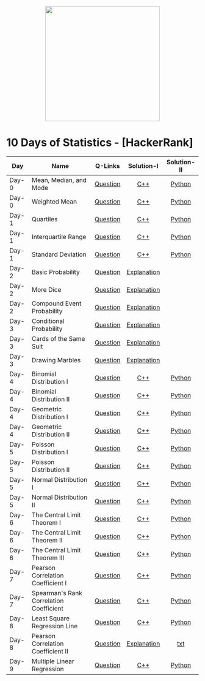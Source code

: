 


<p align="center">
	<img height="300" src="https://i.imgur.com/PoapdKu.png" />
</p>

# 10 Days of Statistics - [HackerRank]


| Day   |    Name                       				|    Q-Links   	|   Solution-I	|	Solution-II |
|-------|------------------------------					|:--------:	    |:-------:	    |:-------------:|
| Day-0 |  Mean, Median, and Mode						| [Question](https://www.hackerrank.com/challenges/s10-basic-statistics) 	|  [C++](https://github.com/j471n/Hacker-Rank/blob/master/10%20Days%20of%20Statistics/Day-0/C%2B%2B/01_Mean%2C%20Median%2C%20and%20Mode.cpp) 		| [Python](https://github.com/j471n/Hacker-Rank/blob/master/10%20Days%20of%20Statistics/Day-0/Python/01_Mean%2C%20Median%2C%20and%20Mode.py)	|
| Day-0 |  Weighted Mean								| [Question](https://www.hackerrank.com/challenges/s10-weighted-mean) 	|  [C++](https://github.com/j471n/Hacker-Rank/blob/master/10%20Days%20of%20Statistics/Day-0/C%2B%2B/02_Weighted%20Mean.cpp) 		| [Python](https://github.com/j471n/Hacker-Rank/blob/master/10%20Days%20of%20Statistics/Day-0/Python/02_Weighted%20Mean.py)	|
| Day-1 |  Quartiles									| [Question](https://www.hackerrank.com/challenges/s10-quartiles) 	|  [C++](https://github.com/j471n/Hacker-Rank/blob/master/10%20Days%20of%20Statistics/Day-1/C%2B%2B/01_Quartiles.cpp) 		| [Python](https://github.com/j471n/Hacker-Rank/blob/master/10%20Days%20of%20Statistics/Day-1/Python/01_Quartiles.py)	|
| Day-1 |  Interquartile Range							| [Question](https://www.hackerrank.com/challenges/s10-interquartile-range) 	|  [C++](https://github.com/j471n/Hacker-Rank/blob/master/10%20Days%20of%20Statistics/Day-1/C%2B%2B/02_Interquartile%20Range.cpp) 		| [Python](https://github.com/j471n/Hacker-Rank/blob/master/10%20Days%20of%20Statistics/Day-1/Python/02_Interquartile%20Range.py)	|
| Day-1 |  Standard Deviation							| [Question](https://www.hackerrank.com/challenges/s10-standard-deviation) 	|  [C++](https://github.com/j471n/Hacker-Rank/blob/master/10%20Days%20of%20Statistics/Day-1/C%2B%2B/03_Standard%20Deviation.cpp) 		| [Python](https://github.com/j471n/Hacker-Rank/blob/master/10%20Days%20of%20Statistics/Day-1/Python/03_Standard%20Deviation.py)	|
| Day-2 |  Basic Probability							| [Question](https://www.hackerrank.com/challenges/s10-mcq-1) 	| [Explanation](https://github.com/j471n/Hacker-Rank/blob/master/10%20Days%20of%20Statistics/Day-2/01_Basic%20Probability.txt) |
| Day-2 |  More Dice									| [Question](https://www.hackerrank.com/challenges/s10-mcq-2) 	| [Explanation](https://github.com/j471n/Hacker-Rank/blob/master/10%20Days%20of%20Statistics/Day-2/02_More%20Dice.txt) |
| Day-2 |  Compound Event Probability					| [Question](https://www.hackerrank.com/challenges/s10-mcq-3) 	| [Explanation](https://github.com/j471n/Hacker-Rank/blob/master/10%20Days%20of%20Statistics/Day-2/03_Compound%20Event%20Probability.txt) |
| Day-3 |  Conditional Probability						| [Question](https://www.hackerrank.com/challenges/s10-mcq-4) 	| [Explanation](https://github.com/j471n/Hacker-Rank/blob/master/10%20Days%20of%20Statistics/Day3/01_Conditional%20Probability.txt)   |
| Day-3 |  Cards of the Same Suit						| [Question](https://www.hackerrank.com/challenges/s10-mcq-5) 	| [Explanation](https://github.com/j471n/Hacker-Rank/blob/master/10%20Days%20of%20Statistics/Day3/02_Cards%20of%20the%20Same%20Suit.txt)	|
| Day-3 |  Drawing Marbles								| [Question](https://www.hackerrank.com/challenges/s10-mcq-6) 	| [Explanation](https://github.com/j471n/Hacker-Rank/blob/master/10%20Days%20of%20Statistics/Day3/03_Drawing%20Marbles.txt)	|
| Day-4 |  Binomial Distribution I						| [Question](https://www.hackerrank.com/challenges/s10-binomial-distribution-1)  |  [C++](https://github.com/j471n/Hacker-Rank/blob/master/10%20Days%20of%20Statistics/Day-4/C++/01_Binomial%20Distribution%20I.cpp) 		| [Python](https://github.com/j471n/Hacker-Rank/blob/master/10%20Days%20of%20Statistics/Day-4/Python/01_Binomial%20Distribution%20I.py)	|
| Day-4 |  Binomial Distribution II						| [Question](https://www.hackerrank.com/challenges/s10-binomial-distribution-2)  |  [C++](https://github.com/j471n/Hacker-Rank/blob/master/10%20Days%20of%20Statistics/Day-4/C++/02_Binomial%20Distribution%20II.cpp) 		| [Python](https://github.com/j471n/Hacker-Rank/blob/master/10%20Days%20of%20Statistics/Day-4/Python/02_Binomial%20Distribution%20II.py)	|
| Day-4 |  Geometric Distribution I						| [Question](https://www.hackerrank.com/challenges/s10-geometric-distribution-1) |  [C++](https://github.com/j471n/Hacker-Rank/blob/master/10%20Days%20of%20Statistics/Day-4/C++/03_Geometric%20Distribution%20I.cpp) 		| [Python](https://github.com/j471n/Hacker-Rank/blob/master/10%20Days%20of%20Statistics/Day-4/Python/03_Geometric%20Distribution%20I.py)	|
| Day-4 |  Geometric Distribution II					| [Question](https://www.hackerrank.com/challenges/s10-geometric-distribution-2) |  [C++](https://github.com/j471n/Hacker-Rank/blob/master/10%20Days%20of%20Statistics/Day-4/C++/04_Geometric%20Distribution%20II.cpp) 		| [Python](https://github.com/j471n/Hacker-Rank/blob/master/10%20Days%20of%20Statistics/Day-4/Python/04_Geometric%20Distribution%20II.py)	|
| Day-5 |  Poisson Distribution I						| [Question](https://www.hackerrank.com/challenges/s10-poisson-distribution-1) 	 |  [C++](https://github.com/j471n/Hacker-Rank/blob/master/10%20Days%20of%20Statistics/Day-5/C++/01_Poisson%20Distribution%20I.cpp) 		| [Python](https://github.com/j471n/Hacker-Rank/blob/master/10%20Days%20of%20Statistics/Day-5/Python/01_Poisson%20Distribution%20I.py)	|
| Day-5 |  Poisson Distribution II						| [Question](https://www.hackerrank.com/challenges/s10-poisson-distribution-2) 	 |  [C++](https://github.com/j471n/Hacker-Rank/blob/master/10%20Days%20of%20Statistics/Day-5/C++/02_Poisson%20Distribution%20II.cpp) 		| [Python](https://github.com/j471n/Hacker-Rank/blob/master/10%20Days%20of%20Statistics/Day-5/Python/02_Poisson%20Distribution%20II.py)	|
| Day-5 |  Normal Distribution I						| [Question](https://www.hackerrank.com/challenges/s10-normal-distribution-1) 	 |  [C++](https://github.com/j471n/Hacker-Rank/blob/master/10%20Days%20of%20Statistics/Day-5/C++/03_Normal%20Distribution%20I.cpp) 			| [Python](https://github.com/j471n/Hacker-Rank/blob/master/10%20Days%20of%20Statistics/Day-5/Python/03_Normal%20Distribution%20I.py)	|
| Day-5 |  Normal Distribution II						| [Question](https://www.hackerrank.com/challenges/s10-normal-distribution-2) 	 |  [C++](https://github.com/j471n/Hacker-Rank/blob/master/10%20Days%20of%20Statistics/Day-5/C++/04_Normal%20Distribution%20II.cpp) 		| [Python](https://github.com/j471n/Hacker-Rank/blob/master/10%20Days%20of%20Statistics/Day-5/Python/04_Normal%20Distribution%20II.py)	|
| Day-6 |  The Central Limit Theorem I					| [Question](https://www.hackerrank.com/challenges/s10-the-central-limit-theorem-1) 	|  [C++](https://github.com/j471n/Hacker-Rank/blob/master/10%20Days%20of%20Statistics/Day-6/C++/01_The%20Central%20Limit%20Theorem%20I.cpp) 		| [Python](https://github.com/j471n/Hacker-Rank/blob/master/10%20Days%20of%20Statistics/Day-6/Python/01_The%20Central%20Limit%20Theorem%20I.py)	|
| Day-6 |  The Central Limit Theorem II					| [Question](https://www.hackerrank.com/challenges/s10-the-central-limit-theorem-2) 	|  [C++](https://github.com/j471n/Hacker-Rank/blob/master/10%20Days%20of%20Statistics/Day-6/C++/02_The%20Central%20Limit%20Theorem%20II.cpp) 		| [Python](https://github.com/j471n/Hacker-Rank/blob/master/10%20Days%20of%20Statistics/Day-6/Python/02_The%20Central%20Limit%20Theorem%20II.py)	|
| Day-6 |  The Central Limit Theorem III				| [Question](https://www.hackerrank.com/challenges/s10-the-central-limit-theorem-3) 	|  [C++](https://github.com/j471n/Hacker-Rank/blob/master/10%20Days%20of%20Statistics/Day-6/C++/03_The%20Central%20Limit%20Theorem%20III.cpp) 		| [Python](https://github.com/j471n/Hacker-Rank/blob/master/10%20Days%20of%20Statistics/Day-6/Python/03_The%20Central%20Limit%20Theorem%20III.py)	|
| Day-7 |  Pearson Correlation Coefficient I			| [Question](https://www.hackerrank.com/challenges/s10-pearson-correlation-coefficient) 	|  [C++](https://github.com/j471n/Hacker-Rank/blob/master/10%20Days%20of%20Statistics/Day-7/C++/01_Pearson%20Correlation%20Coefficient%20I.cpp) 		| [Python](https://github.com/j471n/Hacker-Rank/blob/master/10%20Days%20of%20Statistics/Day-7/Python/01_%20Pearson%20Correlation%20Coefficient%20I.py)	|
| Day-7 |  Spearman's Rank Correlation Coefficient		| [Question](https://www.hackerrank.com/challenges/s10-spearman-rank-correlation-coefficient) 	|  [C++](https://github.com/j471n/Hacker-Rank/blob/master/10%20Days%20of%20Statistics/Day-7/C++/02_Spearman's%20Rank%20Correlation%20Coefficient.cpp) 		| [Python](https://github.com/j471n/Hacker-Rank/blob/master/10%20Days%20of%20Statistics/Day-7/Python/02_Spearman's%20Rank%20Correlation%20Coefficient.py)	|
| Day-8 |  Least Square Regression Line					| [Question](https://www.hackerrank.com/challenges/s10-least-square-regression-line) 	|  [C++](https://github.com/j471n/Hacker-Rank/blob/master/10%20Days%20of%20Statistics/Day-8/C++/01_Least%20Square%20Regression%20Line.cpp) 		| [Python](https://github.com/j471n/Hacker-Rank/blob/master/10%20Days%20of%20Statistics/Day-8/Python/01_Least%20Square%20Regression%20Line.py)	|
| Day-8 |  Pearson Correlation Coefficient II			| [Question](https://www.hackerrank.com/challenges/s10-mcq-7) 	|  [Explanation](https://github.com/j471n/Hacker-Rank/blob/master/10%20Days%20of%20Statistics/Day-8/C++/02_Pearson%20Correlation%20Coefficient%20II.txt) 		| [txt](https://github.com/j471n/Hacker-Rank/blob/master/10%20Days%20of%20Statistics/Day-8/Python/02_Pearson%20Correlation%20Coefficient%20II.txt)	|
| Day-9 |  Multiple Linear Regression					| [Question](https://www.hackerrank.com/challenges/s10-multiple-linear-regression) 	|  [C++](https://github.com/j471n/Hacker-Rank/blob/master/10%20Days%20of%20Statistics/Day-9/C%2B%2B/Multiple%20Linear%20Regression.cpp) 		| [Python](https://github.com/j471n/Hacker-Rank/blob/master/10%20Days%20of%20Statistics/Day-9/Python/Multiple%20Linear%20Regression.py)	|



